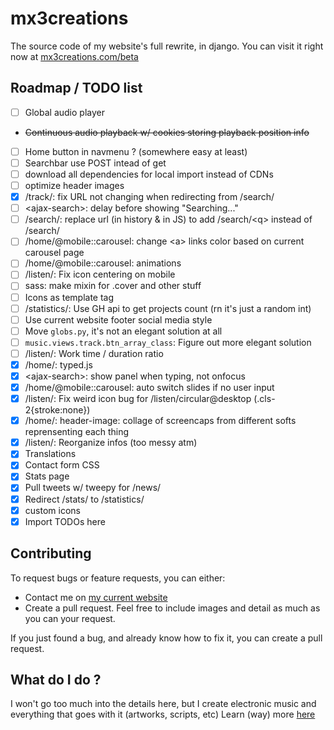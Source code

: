 # mx3creations
The source code of my website's full rewrite, in django.
You can visit it right now at [mx3creations.com/beta](https://mx3creations.com/beta)

## Roadmap / TODO list
- [ ] Global audio player
- ~~Continuous audio playback w/ cookies storing playback position info~~
- [ ] Home button in navmenu ? (somewhere easy at least)
- [ ] Searchbar use POST intead of get
- [ ] download all dependencies for local import instead of CDNs
- [ ] optimize header images
- [x] /track/: fix URL not changing when redirecting from /search/
- [ ] \<ajax-search\>: delay before showing "Searching..."
- [ ] /search/: replace url (in history & in JS) to add /search/\<q\> instead of /search/
- [ ] /home/@mobile::carousel: change \<a\> links color based on current carousel page
- [ ] /home/@mobile::carousel: animations
- [ ] /listen/: Fix icon centering on mobile
- [ ] sass: make mixin for .cover and other stuff
- [ ] Icons as template tag
- [ ] /statistics/: Use GH api to get projects count (rn it's just a random int)
- [ ] Use current website footer social media style
- [ ] Move `globs.py`, it's not an elegant solution at all
- [ ] `music.views.track.btn_array_class`: Figure out more elegant solution
- [ ] /listen/: Work time / duration ratio
- [x] /home/: typed.js
- [x] \<ajax-search\>: show panel when typing, not onfocus
- [x] /home/@mobile::carousel: auto switch slides if no user input
- [x] /listen/: Fix weird icon bug for /listen/circular@desktop (.cls-2{stroke:none})
- [x] /home/: header-image: collage of screencaps from different softs reprensenting each thing
- [x] /listen/: Reorganize infos (too messy atm)
- [x] Translations
- [x] Contact form CSS
- [x] Stats page
- [x] Pull tweets w/ tweepy for /news/
- [x] Redirect /stats/ to /statistics/
- [X] custom icons
- [x] Import TODOs here

## Contributing
To request bugs or feature requests, you can either:
- Contact me on [my current website](https://mx3creations.com/bug-report)
- Create a pull request.
Feel free to include images and detail as much as you can your request.

If you just found a bug, and already know how to fix it, you can create a pull request.

## What do I do ?
I won't go too much into the details here, but I create electronic music and everything
that goes with it (artworks, scripts, etc)
Learn (way) more [here](https://mx3creations.com/about-me)
